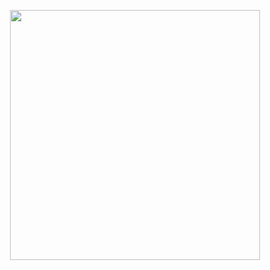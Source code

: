 <p align="center">
  <img src="https://www.dropbox.com/s/rx39kb2zdog7ljv/logo2000.png?dl=0" height="400" width="400">
</p>
